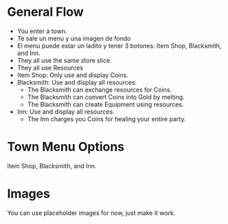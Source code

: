 
# General Flow
- You enter a town.
- Te sale un menu y una imagen de fondo
- El menu puede estar un ladito y tener 3 botones: Item Shop, Blacksmith, and Inn.
- They all use the same store slice.
- They all use Resources
- Item Shop: Only use and display Coins.
- Blacksmith: Use and display all resources.
  - The Blacksmith can exchange resources for Coins.
  - The Blacksmith can convert Coins into Gold by melting.
  - The Blacksmith can create Equipment using resources.
- Inn: Use and display all resources.
  - The Inn charges you Coins for healing your entire party.

# Town Menu Options
Item Shop, Blacksmith, and Inn.

# Images
You can use placeholder images for now, just make it work.


